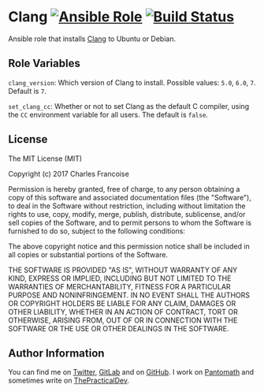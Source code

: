 Clang [![Ansible Role](https://img.shields.io/ansible/role/d/21596.svg)](https://galaxy.ansible.com/loderunner/clang/) [![Build Status](https://travis-ci.org/loderunner/ansible-clang.svg?branch=master)](https://travis-ci.org/loderunner/ansible-clang)
=====

Ansible role that installs [Clang](https://clang.llvm.org/) to Ubuntu or Debian.

Role Variables
--------------

`clang_version`: Which version of Clang to install. Possible values: `5.0`, `6.0`, `7`. Default is `7`.

`set_clang_cc`: Whether or not to set Clang as the default C compiler, using the `CC` environment variable for all users. The default is `false`.

License
-------

The MIT License (MIT)

Copyright (c) 2017 Charles Francoise

Permission is hereby granted, free of charge, to any person obtaining a copy of this software and associated documentation files (the "Software"), to deal in the Software without restriction, including without limitation the rights to use, copy, modify, merge, publish, distribute, sublicense, and/or sell copies of the Software, and to permit persons to whom the Software is furnished to do so, subject to the following conditions:

The above copyright notice and this permission notice shall be included in all copies or substantial portions of the Software.

THE SOFTWARE IS PROVIDED "AS IS", WITHOUT WARRANTY OF ANY KIND, EXPRESS OR IMPLIED, INCLUDING BUT NOT LIMITED TO THE WARRANTIES OF MERCHANTABILITY, FITNESS FOR A PARTICULAR PURPOSE AND NONINFRINGEMENT. IN NO EVENT SHALL THE AUTHORS OR COPYRIGHT HOLDERS BE LIABLE FOR ANY CLAIM, DAMAGES OR OTHER LIABILITY, WHETHER IN AN ACTION OF CONTRACT, TORT OR OTHERWISE, ARISING FROM, OUT OF OR IN CONNECTION WITH THE SOFTWARE OR THE USE OR OTHER DEALINGS IN THE SOFTWARE.

Author Information
------------------

You can find me on [Twitter](https://twitter.com/loderunnr), [GitLab](https://gitlab.com/loderunner) and on [GitHub](https://github.com/loderunner/). I work on [Pantomath](https://pantomath.io) and sometimes write on [ThePracticalDev](https://dev.to/loderunner).
